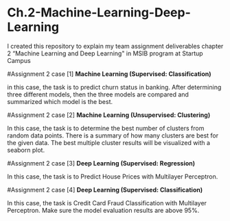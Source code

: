 # Ch.2-Machine-Learning-Deep-Learning

I created this repository to explain my team assignment deliverables chapter 2 “Machine Learning and Deep Learning" in MSIB program at Startup Campus

#Assignment 2 case [1]
**Machine Learning (Supervised: Classification)**

in this case, the task is to predict churn status in banking. After determining three different models, then the three models are compared and summarized which model is the best.

#Assignment 2 case [2]
**Machine Learning (Unsupervised: Clustering)**

In this case, the task is to determine the best number of clusters from random data points. There is a summary of how many clusters are best for the given data. The best multiple cluster results will be visualized with a seaborn plot.

#Assignment 2 case [3]
**Deep Learning (Supervised: Regression)**

In this case, the task is to Predict House Prices with Multilayer Perceptron.

#Assignment 2 case [4]
**Deep Learning (Supervised: Classification)**

In this case, the task is Credit Card Fraud Classification with Multilayer Perceptron. Make sure the model evaluation results are above 95%.
